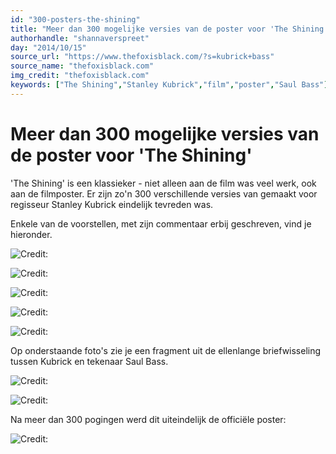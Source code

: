 ```yaml
---
id: "300-posters-the-shining"
title: "Meer dan 300 mogelijke versies van de poster voor 'The Shining'"
authorhandle: "shannaverspreet"
day: "2014/10/15"
source_url: "https://www.thefoxisblack.com/?s=kubrick+bass"
source_name: "thefoxisblack.com"
img_credit: "thefoxisblack.com"
keywords: ["The Shining","Stanley Kubrick","film","poster","Saul Bass"]
---
```

# Meer dan 300 mogelijke versies van de poster voor 'The Shining'
'The Shining' is een klassieker - niet alleen aan de film was veel werk, ook aan de filmposter. Er zijn zo'n 300 verschillende versies van gemaakt voor regisseur Stanley Kubrick eindelijk tevreden was.

Enkele van de voorstellen, met zijn commentaar erbij geschreven, vind je hieronder.

![](1.jpg "Credit: ")

![](2.jpg "Credit: ")

![](3.jpg "Credit: ")

![](4.jpg "Credit: ")

![](5.jpg "Credit: ")

Op onderstaande foto's zie je een fragment uit de ellenlange briefwisseling tussen Kubrick en tekenaar Saul Bass.

![](6.jpg "Credit: ")

![](7.jpg "Credit: ")

Na meer dan 300 pogingen werd dit uiteindelijk de officiële poster: 

![](final.jpg "Credit: ")
